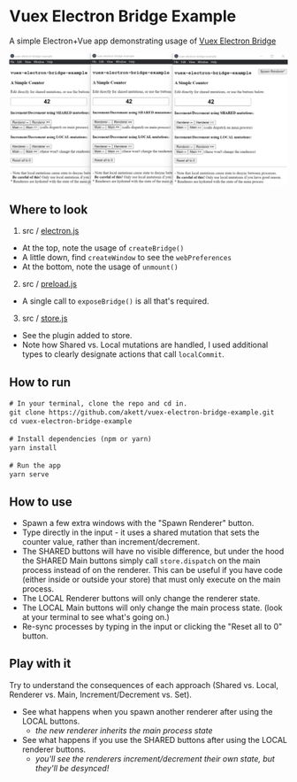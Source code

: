 # Vuex Electron Bridge Example

A simple Electron+Vue app demonstrating usage of [Vuex Electron Bridge](https://github.com/akett/vuex-electron-bridge)

![screenshot](./public/screenshot.jpg)

## Where to look

1. src / [electron.js](./src/electron.js)

- At the top, note the usage of `createBridge()`
- A little down, find `createWindow` to see the `webPreferences`
- At the bottom, note the usage of `unmount()`

2. src / [preload.js](./src/preload.js)

- A single call to `exposeBridge()` is all that's required.

3. src / [store.js](./src/store.js)

- See the plugin added to store.
- Note how Shared vs. Local mutations are handled, I used additional types to clearly designate actions that
  call `localCommit`.

## How to run

```
# In your terminal, clone the repo and cd in.
git clone https://github.com/akett/vuex-electron-bridge-example.git
cd vuex-electron-bridge-example

# Install dependencies (npm or yarn)
yarn install

# Run the app
yarn serve
```

## How to use

- Spawn a few extra windows with the "Spawn Renderer" button.
- Type directly in the input - it uses a shared mutation that sets the counter value, rather than increment/decrement.
- The SHARED buttons will have no visible difference, but under the hood the SHARED Main buttons simply
  call `store.dispatch` on the main process instead of on the renderer. This can be useful if you have code (either
  inside or outside your store) that must only execute on the main process.
- The LOCAL Renderer buttons will only change the renderer state.
- The LOCAL Main buttons will only change the main process state. (look at your terminal to see what's going on.)
- Re-sync processes by typing in the input or clicking the "Reset all to 0" button.

## Play with it

Try to understand the consequences of each approach (Shared vs. Local, Renderer vs. Main, Increment/Decrement vs. Set).

- See what happens when you spawn another renderer after using the LOCAL buttons.
    - *the new renderer inherits the main process state*
- See what happens if you use the SHARED buttons after using the LOCAL renderer buttons.
    - *you'll see the renderers increment/decrement their own state, but they'll be desynced!*
